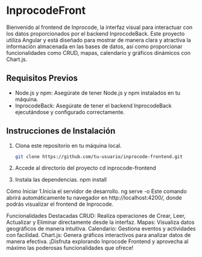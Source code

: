 # InprocodeFront

Bienvenido al frontend de Inprocode, la interfaz visual para interactuar con los datos proporcionados por el backend InprocodeBack. Este proyecto utiliza Angular y está diseñado para mostrar de manera clara y atractiva la información almacenada en las bases de datos, así como proporcionar funcionalidades como CRUD, mapas, calendario y gráficos dinámicos con Chart.js.

## Requisitos Previos
- Node.js y npm: Asegúrate de tener Node.js y npm instalados en tu máquina.
- InprocodeBack: Asegúrate de tener el backend InprocodeBack ejecutándose y configurado correctamente.

## Instrucciones de Instalación
1. Clona este repositorio en tu máquina local.
   ```bash
   git clone https://github.com/tu-usuario/inprocode-frontend.git

1. Accede al directorio del proyecto
   cd inprocode-frontend

2. Instala las dependencias.
   npm install

Cómo Iniciar
1.Inicia el servidor de desarrollo.
  ng serve -o
Este comando abrirá automáticamente tu navegador en http://localhost:4200/, donde podrás visualizar el frontend de Inprocode.

Funcionalidades Destacadas
CRUD: Realiza operaciones de Crear, Leer, Actualizar y Eliminar directamente desde la interfaz.
Mapas: Visualiza datos geográficos de manera intuitiva.
Calendario: Gestiona eventos y actividades con facilidad.
Chart.js: Genera gráficos interactivos para analizar datos de manera efectiva.
¡Disfruta explorando Inprocode Frontend y aprovecha al máximo las poderosas funcionalidades que ofrece!






